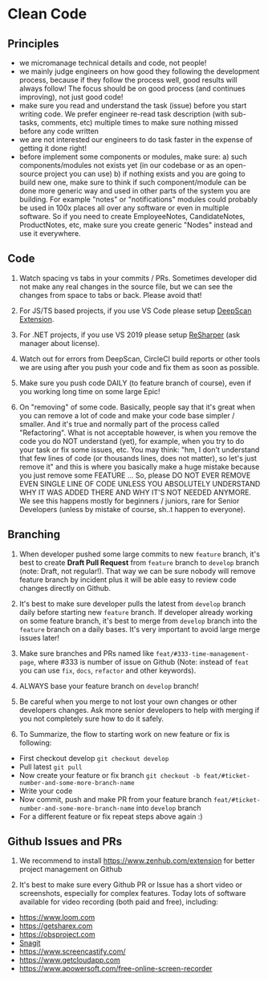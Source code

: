 # Clean Code

## Principles

- we micromanage technical details and code, not people!
- we mainly judge engineers on how good they following the development process, because if they follow the process well, good results will always follow! The focus should be on good process (and continues improving), not just good code!
- make sure you read and understand the task (issue) before you start writing code. We prefer engineer re-read task description (with sub-tasks, comments, etc) multiple times to make sure nothing missed before any code written
- we are not interested our engineers to do task faster in the expense of getting it done right!
- before implement some components or modules, make sure: 
  a) such components/modules not exists yet (in our codebase or as an open-source project you can use)
  b) if nothing exists and you are going to build new one, make sure to think if such component/module can be done more generic way and used in other parts of the system you are building. For example "notes" or "notifications" modules could probably be used in 100x places all over any software or even in multiple software. So if you need to create EmployeeNotes, CandidateNotes, ProductNotes, etc, make sure you create generic "Nodes" instead and use it everywhere.
  
## Code

1) Watch spacing vs tabs in your commits / PRs. Sometimes developer did not make any real changes in the source file, but we can see the changes from space to tabs or back. Please avoid that!

2) For JS/TS based projects, if you use VS Code please setup [DeepScan Extension](https://marketplace.visualstudio.com/items?itemName=DeepScan.vscode-deepscan).

3) For .NET projects, if you use VS 2019 please setup [ReSharper](https://www.jetbrains.com/resharper) (ask manager about license).

4) Watch out for errors from DeepScan, CircleCI build reports or other tools we are using after you push your code and fix them as soon as possible.

5) Make sure you push code DAILY (to feature branch of course), even if you working long time on some large Epic!

6) On "removing" of some code. Basically, people say that it's great when you can remove a lot of code and make your code base simpler / smaller. And it's true and normally part of the process called "Refactoring". What is not acceptable however, is when you remove the code you do NOT understand (yet), for example, when you try to do your task or fix some issues, etc. You may think: "hm, I don't understand that few lines of code (or thousands lines, does not matter), so let's just remove it" and this is where you basically make a huge mistake because you just remove some FEATURE ... So, please DO NOT EVER REMOVE EVEN SINGLE LINE OF CODE UNLESS YOU ABSOLUTELY UNDERSTAND WHY IT WAS ADDED THERE AND WHY IT'S NOT NEEDED ANYMORE. We see this happens mostly for beginners / juniors, rare for Senior Developers (unless by mistake of course, sh..t happen to everyone).

## Branching

1) When developer pushed some large commits to new `feature` branch, it's best to create **Draft Pull Request** from `feature` branch to `develop` branch (note: Draft, not regular!). That way we can be sure nobody will remove feature branch by incident plus it will be able easy to review code changes directly on Github.

2) It's best to make sure developer pulls the latest from `develop` branch daily before starting new `feature` branch. If developer already working on some feature branch, it's best to merge from `develop` branch into the `feature` branch on a daily bases. It's very important to avoid large merge issues later!

3) Make sure branches and PRs named like `feat/#333-time-management-page`, where #333 is number of issue on Github (Note: instead of `feat` you can use `fix`, `docs`, `refactor` and other keywords).

4) ALWAYS base your feature branch on `develop` branch!

5) Be careful when you merge to not lost your own changes or other developers changes. Ask more senior developers to help with merging if you not completely sure how to do it safely.

6) To Summarize, the flow to starting work on new feature or fix is following:
 - First checkout develop `git checkout develop`
 - Pull latest `git pull`
 - Now create your feature or fix branch `git checkout -b feat/#ticket-number-and-some-more-branch-name`
 - Write your code
 - Now commit, push and make PR from your feature branch `feat/#ticket-number-and-some-more-branch-name` into `develop` branch
 - For a different feature or fix repeat steps above again :)

## Github Issues and PRs

1) We recommend to install https://www.zenhub.com/extension for better project management on Github

2) It's best to make sure every Github PR or Issue has a short video or screenshots, especially for complex features. Today lots of software available for video recording (both paid and free), including:
- https://www.loom.com
- https://getsharex.com
- https://obsproject.com
- [Snagit](https://www.techsmith.com/screen-capture.html)
- https://www.screencastify.com/
- https://www.getcloudapp.com
- https://www.apowersoft.com/free-online-screen-recorder

